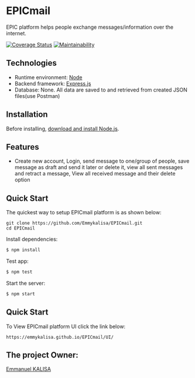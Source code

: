 # EPICmail
EPIC platform helps people exchange messages/information over the internet. 

[![Coverage Status](https://coveralls.io/repos/github/Emmykalisa/EPICmail/badge.svg?branch=develop)](https://coveralls.io/github/Emmykalisa/EPICmail?branch=develop)
[![Maintainability](https://api.codeclimate.com/v1/badges/83837a4b4e2fe5a6de2a/maintainability)](https://codeclimate.com/github/Emmykalisa/EPICmail/maintainability)


## Technologies

  * Runtime environment: [Node](https://nodejs.org/)
  * Backend framework: [Express.js](https://expressjs.com/)
  * Database: None. All data are saved to and retrieved from created JSON files(use Postman)

## Installation

Before installing, [download and install Node.js](https://nodejs.org/en/download/).

## Features

  * Create new account, Login, send message to one/group of people, save message as draft and send it later or delete it, view all sent messages and retract a message, View all received message and  their delete option

## Quick Start

  The quickest way to setup EPICmail platform is as shown below:

```
git clone https://github.com/Emmykalisa/EPICmail.git
cd EPICmail
```

  Install dependencies:

```bash
$ npm install
```

  Test app:

```bash
$ npm test
```

  Start the server:

```bash
$ npm start
```
## Quick Start
To View EPICmail platform UI click the link below:

```
https://emmykalisa.github.io/EPICmail/UI/
```

## The project Owner:

[Emmanuel KALISA](https://github.com/Emmykalisa)
